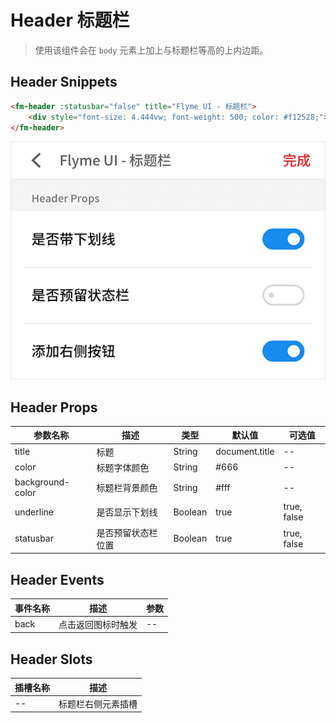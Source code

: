 # Header 标题栏

> 使用该组件会在 `body` 元素上加上与标题栏等高的上内边距。

## Header Snippets

```html
<fm-header :statusbar="false" title="Flyme UI - 标题栏">
    <div style="font-size: 4.444vw; font-weight: 500; color: #f12528;">完成</div>
</fm-header>
```

![](img/header.png)

## Header Props

| 参数名称 | 描述 | 类型 | 默认值 | 可选值 |
| ----- | ----- | ----- | ----- | ----- |
| title | 标题 | String | document.title | -- |
| color | 标题字体颜色 | String | #666 | -- |
| background-color | 标题栏背景颜色 | String | #fff | -- |
| underline | 是否显示下划线 | Boolean | true | true, false |
| statusbar | 是否预留状态栏位置 | Boolean | true | true, false |

## Header Events

| 事件名称 | 描述 | 参数 |
| ----- | ----- | ----- |
| back | 点击返回图标时触发 | -- |

## Header Slots

| 插槽名称 | 描述 |
| ----- | ----- |
| -- | 标题栏右侧元素插槽 |